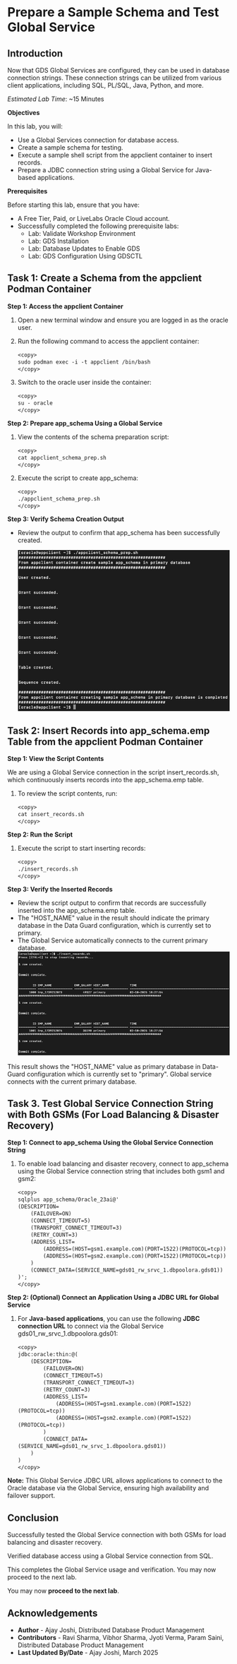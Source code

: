 # Prepare a Sample Schema and Test Global Service

## Introduction

Now that GDS Global Services are configured, they can be used in database connection strings. These connection strings can be utilized from various client applications, including SQL, PL/SQL, Java, Python, and more.

*Estimated Lab Time*: ~15 Minutes

**Objectives**

In this lab, you will:

* Use a Global Services connection for database access.
* Create a sample schema for testing.
* Execute a sample shell script from the appclient container to insert records.
* Prepare a JDBC connection string using a Global Service for Java-based applications.

**Prerequisites**

Before starting this lab, ensure that you have:
* A Free Tier, Paid, or LiveLabs Oracle Cloud account.
* Successfully completed the following prerequisite labs:
    * Lab: Validate Workshop Environment
    * Lab: GDS Installation
    * Lab: Database Updates to Enable GDS
    * Lab: GDS Configuration Using GDSCTL

## Task 1: Create a Schema from the appclient Podman Container

**Step 1: Access the appclient Container**
 
1.  Open a new terminal window and ensure you are logged in as the oracle user.
2.  Run the following command to access the appclient container:
    ```nohighlighting
    <copy>
    sudo podman exec -i -t appclient /bin/bash
    </copy>
    ```

3.  Switch to the oracle user inside the container:
    ```nohighlighting
    <copy>
    su - oracle
    </copy>
    ```

**Step 2: Prepare app_schema Using a Global Service**
 
1.  View the contents of the schema preparation script:
    ```nohighlighting
    <copy>
    cat appclient_schema_prep.sh
    </copy>
    ```
2.  Execute the script to create app_schema:
    ```nohighlighting
    <copy>
    ./appclient_schema_prep.sh
    </copy>
    ```

**Step 3: Verify Schema Creation Output**
 
-   Review the output to confirm that app_schema has been successfully created.

    ![<app_schema-create>](./images/app_schema-create.png " ")

## Task 2: Insert Records into app_schema.emp Table from the appclient Podman Container

**Step 1: View the Script Contents**

We are using a Global Service connection in the script insert\_records.sh, which continuously inserts records into the app\_schema.emp table.

1.  To review the script contents, run:

    ```nohighlighting
    <copy>
    cat insert_records.sh
    </copy>
    ```

**Step 2: Run the Script**

1.  Execute the script to start inserting records:

    ```nohighlighting
    <copy>
    ./insert_records.sh
    </copy>
    ```

**Step 3: Verify the Inserted Records**

*   Review the script output to confirm that records are successfully inserted into the app_schema.emp table.
*   The "HOST_NAME" value in the result should indicate the primary database in the Data Guard configuration, which is currently set to primary.
*   The Global Service automatically connects to the current primary database.
    ![<insert_records>](./images/insert_records.png " ")

This result shows the "HOST_NAME" value as primary database in Data-Guard configuration which is currently set to "primary". Global service connects with the current primary database.


## Task 3. Test Global Service Connection String with Both GSMs (For Load Balancing & Disaster Recovery)
**Step 1: Connect to app_schema Using the Global Service Connection String**
 
1.  To enable load balancing and disaster recovery, connect to app_schema using the Global Service connection string that includes both gsm1 and gsm2:

    ```nohighlighting
    <copy>
    sqlplus app_schema/Oracle_23ai@'
    (DESCRIPTION=
        (FAILOVER=ON)
        (CONNECT_TIMEOUT=5)
        (TRANSPORT_CONNECT_TIMEOUT=3)
        (RETRY_COUNT=3)
        (ADDRESS_LIST=
            (ADDRESS=(HOST=gsm1.example.com)(PORT=1522)(PROTOCOL=tcp))
            (ADDRESS=(HOST=gsm2.example.com)(PORT=1522)(PROTOCOL=tcp))
        )
        (CONNECT_DATA=(SERVICE_NAME=gds01_rw_srvc_1.dbpoolora.gds01))
    )';
    </copy>
    ```

**Step 2: (Optional) Connect an Application Using a JDBC URL for Global Service**
1.  For **Java-based applications**, you can use the following **JDBC connection URL** to connect via the Global Service gds01\_rw_srvc\_1.dbpoolora\.gds01:

    ```nohighlighting
    <copy>
    jdbc:oracle:thin:@(
        (DESCRIPTION=
            (FAILOVER=ON)
            (CONNECT_TIMEOUT=5)
            (TRANSPORT_CONNECT_TIMEOUT=3)
            (RETRY_COUNT=3)
            (ADDRESS_LIST=
                (ADDRESS=(HOST=gsm1.example.com)(PORT=1522)(PROTOCOL=tcp))
                (ADDRESS=(HOST=gsm2.example.com)(PORT=1522)(PROTOCOL=tcp))
            )
            (CONNECT_DATA=(SERVICE_NAME=gds01_rw_srvc_1.dbpoolora.gds01))
        )
    )
    </copy>
    ```

**Note:** This Global Service JDBC URL allows applications to connect to the Oracle database via the Global Service, ensuring high availability and failover support.
 
##  Conclusion

Successfully tested the Global Service connection with both GSMs for load balancing and disaster recovery.

Verified database access using a Global Service connection from SQL.

This completes the Global Service usage and verification. You may now proceed to the next lab.

You may now **proceed to the next lab**.

## Acknowledgements
* **Author** - Ajay Joshi, Distributed Database Product Management
* **Contributors** - Ravi Sharma, Vibhor Sharma, Jyoti Verma, Param Saini, Distributed Database Product Management
* **Last Updated By/Date** - Ajay Joshi, March 2025

